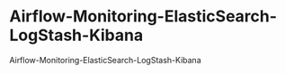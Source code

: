 # Airflow-Monitoring-ElasticSearch-LogStash-Kibana
Airflow-Monitoring-ElasticSearch-LogStash-Kibana
